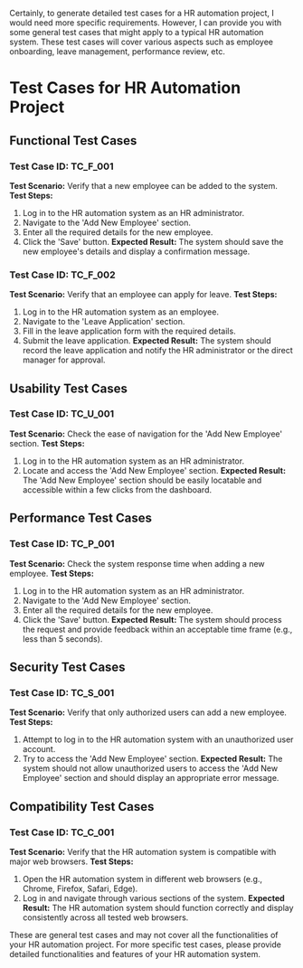 Certainly, to generate detailed test cases for a HR automation project, I would need more specific requirements. However, I can provide you with some general test cases that might apply to a typical HR automation system. These test cases will cover various aspects such as employee onboarding, leave management, performance review, etc.


# Test Cases for HR Automation Project

## Functional Test Cases

### Test Case ID: TC_F_001
**Test Scenario:** Verify that a new employee can be added to the system.
**Test Steps:**
1. Log in to the HR automation system as an HR administrator.
2. Navigate to the 'Add New Employee' section.
3. Enter all the required details for the new employee.
4. Click the 'Save' button.
**Expected Result:** The system should save the new employee's details and display a confirmation message.

### Test Case ID: TC_F_002
**Test Scenario:** Verify that an employee can apply for leave.
**Test Steps:**
1. Log in to the HR automation system as an employee.
2. Navigate to the 'Leave Application' section.
3. Fill in the leave application form with the required details.
4. Submit the leave application.
**Expected Result:** The system should record the leave application and notify the HR administrator or the direct manager for approval.

## Usability Test Cases

### Test Case ID: TC_U_001
**Test Scenario:** Check the ease of navigation for the 'Add New Employee' section.
**Test Steps:**
1. Log in to the HR automation system as an HR administrator.
2. Locate and access the 'Add New Employee' section.
**Expected Result:** The 'Add New Employee' section should be easily locatable and accessible within a few clicks from the dashboard.

## Performance Test Cases

### Test Case ID: TC_P_001
**Test Scenario:** Check the system response time when adding a new employee.
**Test Steps:**
1. Log in to the HR automation system as an HR administrator.
2. Navigate to the 'Add New Employee' section.
3. Enter all the required details for the new employee.
4. Click the 'Save' button.
**Expected Result:** The system should process the request and provide feedback within an acceptable time frame (e.g., less than 5 seconds).

## Security Test Cases

### Test Case ID: TC_S_001
**Test Scenario:** Verify that only authorized users can add a new employee.
**Test Steps:**
1. Attempt to log in to the HR automation system with an unauthorized user account.
2. Try to access the 'Add New Employee' section.
**Expected Result:** The system should not allow unauthorized users to access the 'Add New Employee' section and should display an appropriate error message.

## Compatibility Test Cases

### Test Case ID: TC_C_001
**Test Scenario:** Verify that the HR automation system is compatible with major web browsers.
**Test Steps:**
1. Open the HR automation system in different web browsers (e.g., Chrome, Firefox, Safari, Edge).
2. Log in and navigate through various sections of the system.
**Expected Result:** The HR automation system should function correctly and display consistently across all tested web browsers.


These are general test cases and may not cover all the functionalities of your HR automation project. For more specific test cases, please provide detailed functionalities and features of your HR automation system.